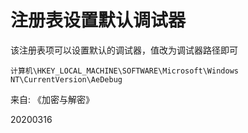 # 注册表设置默认调试器

该注册表项可以设置默认的调试器，值改为调试器路径即可  
```
计算机\HKEY_LOCAL_MACHINE\SOFTWARE\Microsoft\Windows NT\CurrentVersion\AeDebug
```


来自: 《加密与解密》  

20200316  
